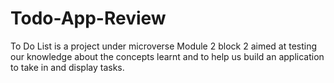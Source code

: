 # Todo-App-Review
To Do List is a project under microverse Module 2 block 2 aimed at testing our knowledge about the concepts learnt and to help us build an application to take in and display tasks.
